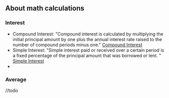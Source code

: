 ## About math calculations

### Interest

* Compound Interest: "Compound interest is calculated by multiplying the initial principal amount by one plus the annual interest rate raised to the number of compound periods minus one." [Compound Interest](https://www.investopedia.com/) 
* Simple Interest: "Simple interest paid or received over a certain period is a fixed percentage of the principal amount that was borrowed or lent. " [Simple Interest](https://www.investopedia.com/)
* 

### Average

//todo

